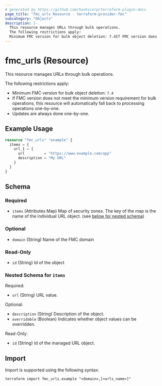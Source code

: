 ```yaml
---
# generated by https://github.com/hashicorp/terraform-plugin-docs
page_title: "fmc_urls Resource - terraform-provider-fmc"
subcategory: "Objects"
description: |-
  This resource manages URLs through bulk operations.
  The following restrictions apply:
  Minimum FMC version for bulk object deletion: 7.4If FMC version does not meet the minimum version requirement for bulk operations, this resource will automatically fall back to processing operations one-by-one.Updates are always done one-by-one.
---
```


# fmc_urls (Resource)

This resource manages URLs through bulk operations.

The following restrictions apply:
  - Minimum FMC version for bulk object deletion: `7.4`
  - If FMC version does not meet the minimum version requirement for bulk operations, this resource will automatically fall back to processing operations one-by-one.
  - Updates are always done one-by-one.

## Example Usage

```terraform
resource "fmc_urls" "example" {
  items = {
    url_1 = {
      url         = "https://www.example.com/app"
      description = "My URL"
    }
  }
}
```

<!-- schema generated by tfplugindocs -->
## Schema

### Required

- `items` (Attributes Map) Map of security zones. The key of the map is the name of the individual URL object. (see [below for nested schema](#nestedatt--items))

### Optional

- `domain` (String) Name of the FMC domain

### Read-Only

- `id` (String) Id of the object

<a id="nestedatt--items"></a>
### Nested Schema for `items`

Required:

- `url` (String) URL value.

Optional:

- `description` (String) Description of the object.
- `overridable` (Boolean) Indicates whether object values can be overridden.

Read-Only:

- `id` (String) Id of the managed URL object.

## Import

Import is supported using the following syntax:

```shell
terraform import fmc_urls.example "<domain>,[<urls_name>]"
```
